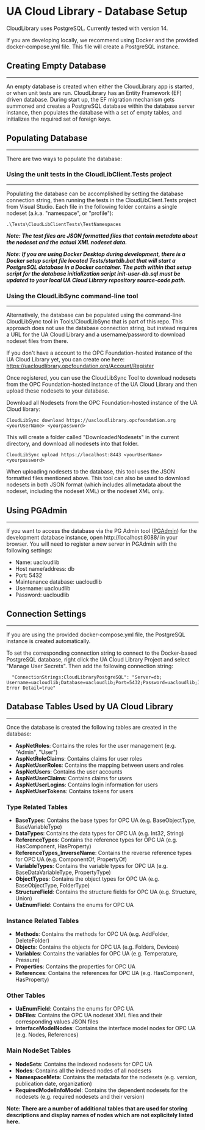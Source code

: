 # UA Cloud Library - Database Setup

CloudLibrary uses PostgreSQL. Currently tested with version 14.

If you are developing locally, we recommend using Docker and the provided docker-compose.yml file. This file will create a PostgreSQL instance.

## Creating Empty Database
-------------

An empty database is created when either the CloudLibrary app is started, or when unit tests are run. CloudLibrary has an Entity Framework (EF) driven database. During start up, the EF migration mechanism gets summoned and creates a PostgreSQL database within the database server instance, then populates the database with a set of empty tables, and initializes the required set of foreign keys.

## Populating Database
-------------

There are two ways to populate the database:

### Using the unit tests in the CloudLibClient.Tests project
-------
 
Populating the database can be accomplished by setting the database connection string, then running the tests in the CloudLibClient.Tests project from Visual Studio. 
Each file in the following folder contains a single nodeset (a.k.a. "namespace", or "profile"):
```
.\Tests\CloudLibClientTests\TestNamespaces
```
***Note: The test files are JSON formatted files that contain metadata about the nodeset and the actual XML nodeset data.***

***Note: If you are using Docker Desktop during development, there is a Docker setup script file located Tests/startdb.bat that will start a PostgreSQL database in a Docker container. The path within that setup script for the database initialization script init-user-db.sql must be updated to your local UA Cloud Library repository source-code path.***

### Using the CloudLibSync command-line tool
--------------

Alternatively, the database can be populated using the command-line CloudLibSync tool in Tools/CloudLibSync that is part of this repo. This approach does not use the database connection string, but instead requires a URL for the UA Cloud Library and a username/password to download nodeset files from there.

If you don't have a account to the OPC Foundation-hosted instance of the UA Cloud Library yet, you can create one here: https://uacloudlibrary.opcfoundation.org/Account/Register

Once registered, you can use the CloudLibSync Tool to download nodesets from the OPC Foundation-hosted instance of the UA Cloud Library and then upload these nodesets to your database.

Download all Nodesets from the OPC Foundation-hosted instance of the UA Cloud library:
```
CloudLibSync download https://uacloudlibrary.opcfoundation.org <yourUserName> <yourpassword> 
```

This will create a folder called "DownloadedNodesets" in the current directory, and download all nodesets into that folder.

```
CloudLibSync upload https://localhost:8443 <yourUserName> <yourpassword> 
```

When uploading nodesets to the database, this tool uses the JSON formatted files mentioned above. This tool can also be used to download nodesets in both JSON format (which includes all metadata about the nodeset, including the nodeset XML) or the nodeset XML only.

## Using PGAdmin
-------------
If you want to access the database via the PG Admin tool ([PGAdmin](https://www.pgadmin.org)) for the development database instance, open http://localhost:8088/ in your browser. You will need to register a new server in PGAdmin with the following settings:
* Name: uacloudlib
* Host name/address: db
* Port: 5432
* Maintenance database: uacloudlib
* Username: uacloudlib
* Password: uacloudlib

## Connection Settings
-------------
If you are using the provided docker-compose.yml file, the PostgreSQL instance is created automatically. 

To set the corresponding connection string to connect to the Docker-based PostgreSQL database, right click the UA Cloud Library Project and select "Manage User Secrets".
Then add the following connection string:

```
  "ConnectionStrings:CloudLibraryPostgreSQL": "Server=db; Username=uacloudlib;Database=uacloudlib;Port=5432;Password=uacloudlib;Include Error Detail=true"
```

## Database Tables Used by UA Cloud Library
-------------

Once the database is created the following tables are created in the database:

* **AspNetRoles**: Contains the roles for the user management (e.g. "Admin", "User")
* **AspNetRoleClaims**: Contains claims for user roles
* **AspNetUserRoles**: Contains the mapping between users and roles
* **AspNetUsers**: Contains the user accounts
* **AspNetUserClaims**: Contains claims for users
* **AspNetUserLogins**: Contains login information for users
* **AspNetUserTokens**: Contains tokens for users

### Type Related Tables
* **BaseTypes**: Contains the base types for OPC UA (e.g. BaseObjectType, BaseVariableType)
* **DataTypes**: Contains the data types for OPC UA (e.g. Int32, String)
* **ReferenceTypes**: Contains the reference types for OPC UA (e.g. HasComponent, HasProperty)
* **ReferenceTypes_InverseName**: Contains the reverse reference types for OPC UA (e.g. ComponentOf, PropertyOf)
* **VariableTypes**: Contains the variable types for OPC UA (e.g. BaseDataVariableType, PropertyType)
* **ObjectTypes**: Contains the object types for OPC UA (e.g. BaseObjectType, FolderType)
* **StructureField**: Contains the structure fields for OPC UA (e.g. Structure, Union)
* **UaEnumField**: Contains the enums for OPC UA

### Instance Related Tables
* **Methods**: Contains the methods for OPC UA (e.g. AddFolder, DeleteFolder)
* **Objects**: Contains the objects for OPC UA (e.g. Folders, Devices)
* **Variables**: Contains the variables for OPC UA (e.g. Temperature, Pressure)
* **Properties**: Contains the properties for OPC UA
* **References**: Contains the references for OPC UA (e.g. HasComponent, HasProperty)

### Other Tables
* **UaEnumField**: Contains the enums for OPC UA 
* **DbFiles**: Contains the OPC UA nodeset XML files and their corresponding values JSON files 
* **InterfaceModelNodes**: Contains the interface model nodes for OPC UA (e.g. Nodes, References)

### Main NodeSet Tables
* **NodeSets**: Contains the indexed nodesets for OPC UA 
* **Nodes**: Contains all the indexed nodes of all nodesets 
* **NamespaceMeta**: Contains the metadata for the nodesets (e.g. version, publication date, organization)
* **RequiredModelInfoModel**: Contains the dependent nodesets for the nodesets (e.g. required nodesets and their version)

**Note: There are a number of additional tables that are used for storing descriptions and display names of nodes which are not explicitely listed here.**
